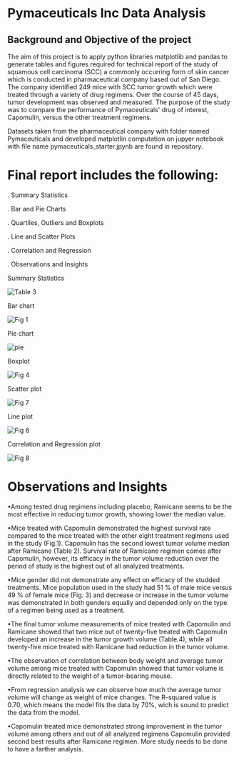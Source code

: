 # Pymaceuticals Inc Data Analysis

## Background and Objective of the project

The aim of this project is to apply python libraries matplotlib and pandas to generate tables and figures required for technical report of the study of squamous cell carcinoma (SCC) a commonly occurring form of skin cancer which is conducted in pharmaceutical company based out of San Diego. The company identified 249 mice with SCC tumor growth which were treated through a variety of drug regimens. Over the course of 45 days, tumor development was observed and measured. The purpose of the study was to compare the performance of Pymaceuticals' drug of interest, Capomulin, versus the other treatment regimens. 

Datasets taken from the pharmaceutical company with folder named Pymaceuticals and developed matplotlin computation on jupyer notebook with file name pymaceuticals_starter.jpynb are found in repository.

# Final report includes the following:

  . Summary Statistics
 
  . Bar and Pie Charts
 
  . Quartiles, Outliers and Boxplots
   
  . Line and Scatter Plots
 
  . Correlation and Regression
  
  . Observations and Insights
  
  
 Summary Statistics  
 
 ![Table 3](https://user-images.githubusercontent.com/84547558/150945601-072a9c5d-2f5e-4965-b327-c0c3d0b65449.png)


Bar chart

![Fig 1](https://user-images.githubusercontent.com/84547558/150945681-707c834f-8209-42ba-b715-a8a179349a92.png)


Pie chart

![pie](https://user-images.githubusercontent.com/84547558/150945919-4f38a238-eb6b-435f-bb2d-87920408b79f.png)


Boxplot

![Fig 4](https://user-images.githubusercontent.com/84547558/150946279-db77a13c-4ff1-49d3-a74a-f993b049cb94.png)


Scatter plot

![Fig 7](https://user-images.githubusercontent.com/84547558/150946408-ee4b1d9c-80eb-429e-aeda-67027ff98ca8.png)


Line plot

![Fig 6](https://user-images.githubusercontent.com/84547558/150946590-e3d8301e-25ec-44be-a783-28bb62cc38bf.png)


Correlation and Regression plot

![Fig 8](https://user-images.githubusercontent.com/84547558/150946791-ad13b46d-1e30-4d1d-b586-5d54bcc00d47.png)


# Observations and Insights

•Among tested drug regimens including placebo, Ramicane seems to be the most effective in reducing tumor growth, showing lower the median value.
    
•Mice treated with Capomulin demonstrated the highest survival rate compared to the mice treated with the other eight treatment regimens used in the study (Fig.1). Capomulin has the second lowest tumor volume median after Ramicane (Table 2). Survival rate of Ramicane regimen comes after Capomulin, however,
 its efficacy in the tumor volume reduction over the period of study is the highest out of all analyzed treatments.

•Mice gender did not demonstrate any effect on efficacy of the studded treatments. Mice population used in the study had 51 % of male mice versus 49 % of 
 female mice (Fig. 3) and decrease or increase in the tumor volume was demonstrated in both genders equally and depended only on the type of a regimen being 
 used as a treatment.

•The final tumor volume measurements of mice treated with Capomulin and Ramicane showed that two mice out of twenty-five treated with Capomulin developed an
 increase in the tumor growth volume (Table.4), while all twenty-five mice treated with Ramicane had reduction in the tumor volume.

•The observation of correlation between body weight and average tumor volume among mice treated with Capomulin showed that tumor volume is directly related 
 to the weight of a tumor-bearing mouse.

•From regression analysis we can observe how much the average tumor volume will change as weight of mice changes.
 The R-squared value is 0.70, which means the model fits the data by 70%, wich is sound to predict the data from the model.

•Capomulin treated mice demonstrated strong improvement in the tumor volume  among others and out of all analyzed regimens Capomulin provided second best 
results after Ramicane regimen. More study needs to be done to have a farther analysis.
